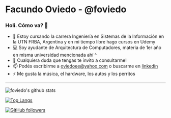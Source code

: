 # Facundo Oviedo - @foviedo
### Holi. Cómo va? 👋

- 🌱 Estoy cursando la carrera Ingeniería en Sistemas de la Información en la UTN FRBA, Argentina y en mi tiempo libre hago cursos en Udemy  
- 💻 Soy ayudante de Arquitectura de Computadores, materia de 1er año en misma universidad mencionada ahí ^
- 💬 Cualquiera duda que tengas te invito a consultarme!  
- 📫 Podés escribirme a oviedoee@yahoo.com o buscarme en [linkedin](https://www.linkedin.com/in/facundo-o-0a6343120/)
- ⚡ Me gusta la música, el hardware, los autos y los perritos

------------

![foviedo's github stats](https://github-readme-stats.vercel.app/api?username=foviedo&show_icons=true&theme=tokyonight)  
  
[![Top Langs](https://github-readme-stats.vercel.app/api/top-langs/?username=foviedo&layout=compact&langs_count=8)](https://github.com/anuraghazra/github-readme-stats)
    
[![GitHub followers](https://img.shields.io/github/followers/foviedo?label=Follow&style=social)](https://github.com/foviedo)


<!--
**foviedo/foviedo** is a ✨ _special_ ✨ repository because its `README.md` (this file) appears on your GitHub profile.

Here are some ideas to get you started:

- 🔭 I’m currently working on ...
- 🌱 I’m currently learning ...
- 👯 I’m looking to collaborate on ...
- 🤔 I’m looking for help with ...
- 💬 Ask me about ...
- 📫 How to reach me: ...
- 😄 Pronouns: ...
- ⚡ Fun fact: ...
-->
